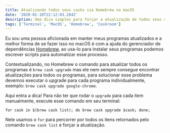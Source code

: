 ```yaml
---
title: Atualizando todos seus casks via Homebrew no macOS
date: '2020-01-18T22:12:03.284Z'
description: Uma dica simples para forçar a atualização de todos seus casks via HomeBrew
tags: ['Terminal', 'MacOS', 'Homebrew', 'Caskroom']
---
```


Eu sou uma pessoa aficionada em manter meus programas atualizados e a melhor forma de se fazer isso no macOS é com a ajuda do gerenciador de dependências [Homebrew](https://brew.sh/index_pt-br), ao usa-lo para instalar seus programas podemos escrever scripts para automatizar esse processo.

Contextualizando, no Homebrew o comando para atualizar todos os programas é `brew cask upgrade` mas ele nem sempre consegue encontrar atualizações para todos os programas, para solucionar esse problema devemos executar o upgrade para cada programa individualmente, exemplo: `brew cask upgrade google-chrome`.

Aqui entra a dica! Para não ter que rodar o `upgrade` para cada item manualmente, execute esse comando em seu terminal:

```shell
for cask in $(brew cask list); do brew cask upgrade $cask; done;
```

Nele usamos o `for` para percorrer por todos os itens retornados pelo comando `brew cask list` e forçar a atualização.
